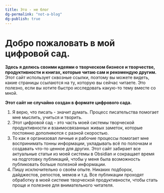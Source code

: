 ```yaml
---
title: Это - не блог
dg-permalink: "not-a-blog"
dg-publish: true
---
```

# Добро пожаловать в мой цифровой сад.

**Здесь я делюсь своими идеями о творческом бизнесе и творчестве, продуктивности и книгах, которые читаю сам и рекомендую другим.** Этот сайт использует сквозные ссылки, поэтому вы можете видеть, какие страницы ссылаются на ту, которую вы сейчас читаете. Это полезно, если вы хотите быстро исследовать какую-то тему вместе со мной.

**Этот сайт не случайно создан в формате цифрового сада.**
1. Я верю, что писать - значит думать. Процесс писательства помогает мне мыслить, учиться и творить.
2. Этот цифровой сад - это часть моей системы творческой продуктивности и взаимосвязанных живых заметок, которые постоянно дополняются с разной скоростью.
3. То как я организовал личные и рабочие процессы помогает мне воспринимать тонны информации, укладывать всё по полочкам и создавать что-то ценное для других. Этот сайт забирает все актуальные статьи из моей системы в Obsidian и сокращает время на подготовку публикаций, чтобы у меня была возможность публиковать больше полезной информации.
4. Пишу исключительно о своём опыте. Никаких подборок, дайджестов, репостов, мемов и т.д. Все публикации проходят обработку в моей системе творческой продуктивности, чтобы стать проще и полезнее для внимательного читателя.